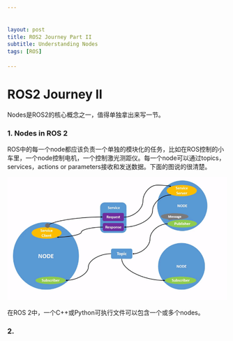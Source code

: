 ```yaml
---


layout: post
title: ROS2 Journey Part II
subtitle: Understanding Nodes
tags: [ROS]

---
```


<head>
    <script src="https://cdn.mathjax.org/mathjax/latest/MathJax.js?config=TeX-AMS-MML_HTMLorMML" type="text/javascript"></script>
    <script type="text/x-mathjax-config">
        MathJax.Hub.Config({
            tex2jax: {
            skipTags: ['script', 'noscript', 'style', 'textarea', 'pre'],
            inlineMath: [['$','$']]
            }
        });
    </script>
</head>


# ROS2 Journey II



Nodes是ROS2的核心概念之一，值得单独拿出来写一节。



### 1. Nodes in ROS 2

ROS中的每一个node都应该负责一个单独的模块化的任务，比如在ROS控制的小车里，一个node控制电机，一个控制激光测距仪。每一个node可以通过topics，services，actions or parameters接收和发送数据。下面的图说的很清楚。

![](/img/Nodes-TopicandService.gif)

在ROS 2中，一个C++或Python可执行文件可以包含一个或多个nodes。

### 2. 
